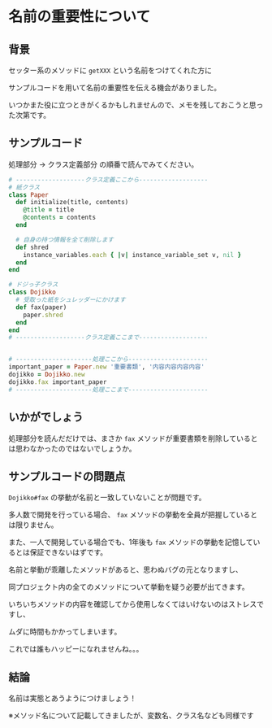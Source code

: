 # 名前の重要性について

## 背景

セッター系のメソッドに `getXXX` という名前をつけてくれた方に

サンプルコードを用いて名前の重要性を伝える機会がありました。

いつかまた役に立つときがくるかもしれませんので、メモを残しておこうと思った次第です。

## サンプルコード

処理部分 -> クラス定義部分 の順番で読んでみてください。

```example_code.rb
# -------------------クラス定義ここから-------------------
# 紙クラス
class Paper
  def initialize(title, contents)
    @title = title
    @contents = contents
  end

  # 自身の持つ情報を全て削除します
  def shred
    instance_variables.each { |v| instance_variable_set v, nil }
  end
end

# ドジっ子クラス
class Dojikko
  # 受取った紙をシュレッダーにかけます
  def fax(paper)
    paper.shred
  end
end
# -------------------クラス定義ここまで-------------------


# ---------------------処理ここから----------------------
important_paper = Paper.new '重要書類', '内容内容内容内容'
dojikko = Dojikko.new
dojikko.fax important_paper
# ---------------------処理ここまで----------------------
```

## いかがでしょう

処理部分を読んだだけでは、まさか `fax` メソッドが重要書類を削除しているとは思わなかったのではないでしょうか。

## サンプルコードの問題点

`Dojikko#fax` の挙動が名前と一致していないことが問題です。

多人数で開発を行っている場合、 `fax` メソッドの挙動を全員が把握しているとは限りません。

また、一人で開発している場合でも、1年後も `fax` メソッドの挙動を記憶しているとは保証できないはずです。

名前と挙動が乖離したメソッドがあると、思わぬバグの元となりますし、

同プロジェクト内の全てのメソッドについて挙動を疑う必要が出てきます。

いちいちメソッドの内容を確認してから使用しなくてはいけないのはストレスですし、

ムダに時間もかかってしまいます。

これでは誰もハッピーになれませんね。。。

## 結論

名前は実態とあうようにつけましょう！

※メソッド名について記載してきましたが、変数名、クラス名なども同様です

